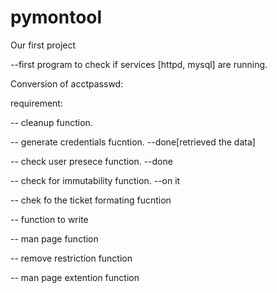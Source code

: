 # pymontool
Our first project

--first program to check if services [httpd, mysql] are running. 


Conversion of acctpasswd:

requirement:

-- cleanup function.

-- generate credentials fucntion. --done[retrieved the data]

-- check user presece function. --done

-- check for immutability function. --on it

-- chek fo the ticket formating fucntion

-- function to write 

-- man page function

-- remove restriction function

-- man page extention function






